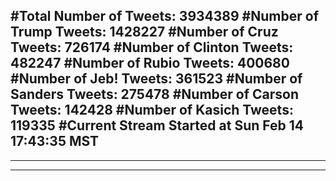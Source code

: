 #Total Number of Tweets: 3934389 
#Number of Trump Tweets: 1428227
#Number of Cruz Tweets: 726174
#Number of Clinton Tweets: 482247
#Number of Rubio Tweets: 400680
#Number of Jeb! Tweets: 361523
#Number of Sanders Tweets: 275478
#Number of Carson Tweets: 142428
#Number of Kasich Tweets: 119335
#Current Stream Started at Sun Feb 14 17:43:35 MST
---
---
---
